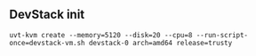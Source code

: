 ## DevStack init

```shell
uvt-kvm create --memory=5120 --disk=20 --cpu=8 --run-script-once=devstack-vm.sh devstack-0 arch=amd64 release=trusty
```
